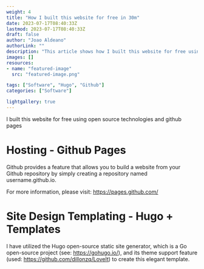 ```yaml
---
weight: 4
title: "How I built this website for free in 30m"
date: 2023-07-17T08:40:33Z
lastmod: 2023-07-17T08:40:33Z
draft: false
author: "Joao Aldeano"
authorLink: ""
description: "This article shows how I built this website for free using open source technologies and github pages."
images: []
resources:
- name: "featured-image"
  src: "featured-image.png"

tags: ["Software", "Hugo", "Github"]
categories: ["Software"]

lightgallery: true
---
```

I built this website for free using open source technologies and github pages

# Hosting - Github Pages

Github provides a feature that allows you to build a website from your Github repository by simply creating a repository named username.github.io.

For more information, please visit: https://pages.github.com/

# Site Design Templating - Hugo + Templates

I have utilized the Hugo open-source static site generator, which is a Go open-source project (see: https://gohugo.io/), and its theme support feature (used: https://github.com/dillonzq/LoveIt) to create this elegant template.



